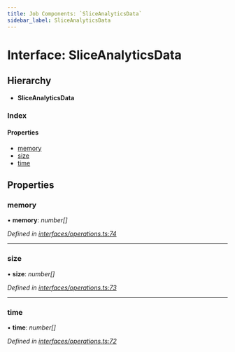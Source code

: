 ```yaml
---
title: Job Components: `SliceAnalyticsData`
sidebar_label: SliceAnalyticsData
---
```


# Interface: SliceAnalyticsData

## Hierarchy

* **SliceAnalyticsData**

### Index

#### Properties

* [memory](sliceanalyticsdata.md#memory)
* [size](sliceanalyticsdata.md#size)
* [time](sliceanalyticsdata.md#time)

## Properties

###  memory

• **memory**: *number[]*

*Defined in [interfaces/operations.ts:74](https://github.com/terascope/teraslice/blob/a3992c27/packages/job-components/src/interfaces/operations.ts#L74)*

___

###  size

• **size**: *number[]*

*Defined in [interfaces/operations.ts:73](https://github.com/terascope/teraslice/blob/a3992c27/packages/job-components/src/interfaces/operations.ts#L73)*

___

###  time

• **time**: *number[]*

*Defined in [interfaces/operations.ts:72](https://github.com/terascope/teraslice/blob/a3992c27/packages/job-components/src/interfaces/operations.ts#L72)*
